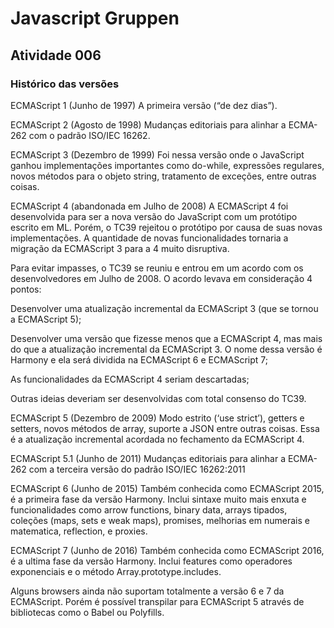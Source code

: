 # Javascript Gruppen

## Atividade 006

### Histórico das versões

ECMAScript 1 (Junho de 1997)
A primeira versão (“de dez dias”).

ECMAScript 2 (Agosto de 1998)
Mudanças editoriais para alinhar a ECMA-262 com o padrão ISO/IEC 16262.

ECMAScript 3 (Dezembro de 1999)
Foi nessa versão onde o JavaScript ganhou implementações importantes como do-while, expressões regulares, novos métodos para o objeto string, tratamento de exceções, entre outras coisas.

ECMAScript 4 (abandonada em Julho de 2008)
A ECMAScript 4 foi desenvolvida para ser a nova versão do JavaScript com um protótipo escrito em ML. Porém, o TC39 rejeitou o protótipo por causa de suas novas implementações. A quantidade de novas funcionalidades tornaria a migração da ECMAScript 3 para a 4 muito disruptiva.

Para evitar impasses, o TC39 se reuniu e entrou em um acordo com os desenvolvedores em Julho de 2008. O acordo levava em consideração 4 pontos:

Desenvolver uma atualização incremental da ECMAScript 3 (que se tornou a ECMAScript 5);

Desenvolver uma versão que fizesse menos que a ECMAScript 4, mas mais do que a atualização incremental da ECMAScript 3. O nome dessa versão é Harmony e ela será dividida na ECMAScript 6 e ECMAScript 7;

As funcionalidades da ECMAScript 4 seriam descartadas;

Outras ideias deveriam ser desenvolvidas com total consenso do TC39.

ECMAScript 5 (Dezembro de 2009)
Modo estrito (‘use strict’), getters e setters, novos métodos de array, suporte a JSON entre outras coisas. Essa é a atualização incremental acordada no fechamento da ECMAScript 4.

ECMAScript 5.1 (Junho de 2011)
Mudanças editoriais para alinhar a ECMA-262 com a terceira versão do padrão ISO/IEC 16262:2011

ECMAScript 6 (Junho de 2015)
Também conhecida como ECMAScript 2015, é a primeira fase da versão Harmony. Inclui sintaxe muito mais enxuta e funcionalidades como arrow functions, binary data, arrays tipados, coleções (maps, sets e weak maps), promises, melhorias em numerais e matematica, reflection, e proxies.

ECMAScript 7 (Junho de 2016)
Também conhecida como ECMAScript 2016, é a ultima fase da versão Harmony. Inclui features como operadores exponenciais e o método Array.prototype.includes.

Alguns browsers ainda não suportam totalmente a versão 6 e 7 da ECMAScript. Porém é possível transpilar para ECMAScript 5 através de bibliotecas como o Babel ou Polyfills.